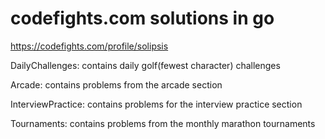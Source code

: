 # codefights.com solutions in go
https://codefights.com/profile/solipsis

DailyChallenges: contains daily golf(fewest character) challenges

Arcade: contains problems from the arcade section

InterviewPractice: contains problems for the interview practice section

Tournaments: contains problems from the monthly marathon tournaments

